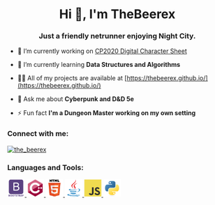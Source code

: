 <h1 align="center">Hi 👋, I'm TheBeerex</h1>
<h3 align="center">Just a friendly netrunner enjoying Night City.</h3>

- 🔭 I’m currently working on [CP2020 Digital Character Sheet](https://github.com/TheBeerex/CP2020-DigitalCharacterSheet)

- 🌱 I’m currently learning **Data Structures and Algorithms**

- 👨‍💻 All of my projects are available at [https://thebeerex.github.io/](https://thebeerex.github.io/)

- 💬 Ask me about **Cyberpunk and D&D 5e**

- ⚡ Fun fact **I'm a Dungeon Master working on my own setting**

<h3 align="left">Connect with me:</h3>
<p align="left">
<a href="https://twitter.com/the_beerex" target="blank"><img align="center" src="https://raw.githubusercontent.com/rahuldkjain/github-profile-readme-generator/master/src/images/icons/Social/twitter.svg" alt="the_beerex" height="30" width="40" /></a>
</p>

<h3 align="left">Languages and Tools:</h3>
<p align="left"> <a href="https://getbootstrap.com" target="_blank" rel="noreferrer"> <img src="https://raw.githubusercontent.com/devicons/devicon/master/icons/bootstrap/bootstrap-plain-wordmark.svg" alt="bootstrap" width="40" height="40"/> </a> <a href="https://www.w3schools.com/cpp/" target="_blank" rel="noreferrer"> <img src="https://raw.githubusercontent.com/devicons/devicon/master/icons/cplusplus/cplusplus-original.svg" alt="cplusplus" width="40" height="40"/> </a> <a href="https://www.w3.org/html/" target="_blank" rel="noreferrer"> <img src="https://raw.githubusercontent.com/devicons/devicon/master/icons/html5/html5-original-wordmark.svg" alt="html5" width="40" height="40"/> </a> <a href="https://www.java.com" target="_blank" rel="noreferrer"> <img src="https://raw.githubusercontent.com/devicons/devicon/master/icons/java/java-original.svg" alt="java" width="40" height="40"/> </a> <a href="https://developer.mozilla.org/en-US/docs/Web/JavaScript" target="_blank" rel="noreferrer"> <img src="https://raw.githubusercontent.com/devicons/devicon/master/icons/javascript/javascript-original.svg" alt="javascript" width="40" height="40"/> </a> <a href="https://www.python.org" target="_blank" rel="noreferrer"> <img src="https://raw.githubusercontent.com/devicons/devicon/master/icons/python/python-original.svg" alt="python" width="40" height="40"/> </a> </p>
